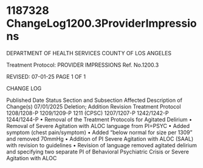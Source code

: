 # 1187328 ChangeLog1200.3ProviderImpressions

DEPARTMENT OF HEALTH SERVICES 
COUNTY OF LOS ANGELES 
 
Treatment Protocol:  PROVIDER IMPRESSIONS Ref. No.1200.3 
 
 
 
 
 
 
REVISED: 07-01-25 PAGE 1 OF 1 
 
CHANGE LOG 
 
Published 
Date 
Status Section and 
Subsection Affected 
Description of Change(s) 
07/01/2025 Deletion; 
Addition 
Revision 
Treatment Protocol 
1208/1208-P 
1209/1209-P 
1211 (CPSC) 
1207/1207-P 
1242/1242-P 
1244/1244-P 
• Removal of the Treatment 
Protocols for Agitated Delirium 
• Removal of Severe Agitation 
with ALOC language from 
PI=PSYC 
• Added symptom (chest 
pain/symptom) 
• Added “below normal for size 
per 1309” and removed 
70mmHg 
• Addition of PI Severe Agitation 
with ALOC (SAAL) with revision 
to guidelines 
• Revision of language removed 
agitated delirium and specifying 
two separate PI of Behavioral 
Psychiatric Crisis or Severe 
Agitation with ALOC

